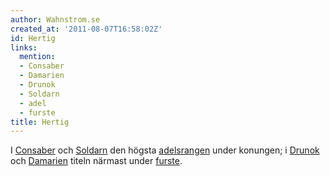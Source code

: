 ```yaml
---
author: Wahnstrom.se
created_at: '2011-08-07T16:58:02Z'
id: Hertig
links:
  mention:
  - Consaber
  - Damarien
  - Drunok
  - Soldarn
  - adel
  - furste
title: Hertig
---
```


I [Consaber] och [Soldarn] den högsta [adelsrangen] under konungen; i [Drunok] och [Damarien] titeln
närmast under [furste].

  [Consaber]: Consaber
  [Soldarn]: Soldarn
  [adelsrangen]: adel
  [Drunok]: Drunok
  [Damarien]: Damarien
  [furste]: furste